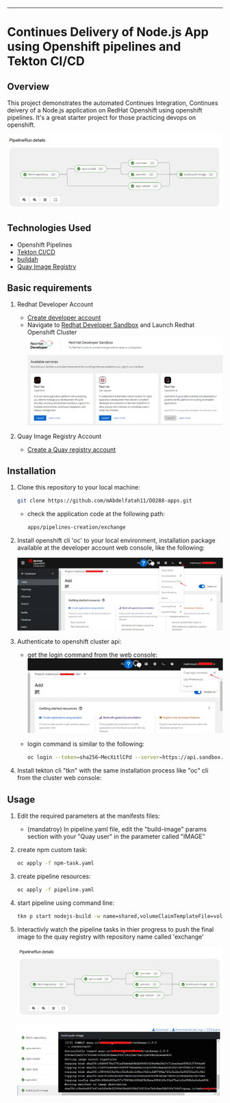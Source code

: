 

---

# Continues Delivery of Node.js App using Openshift pipelines and Tekton CI/CD

## Overview

This project demonstrates the automated Continues Integration, Continues deivery of a Node.js application on RedHat Openshift using openshift pipelines. It's a great starter project for those practicing devops on openshift.
  
  ![pipeline](./screens/pipeline.png)


## Technologies Used

- Openshift Pipelines
- [Tekton CI/CD](https://tekton.dev/)
- [buildah](https://buildah.io/)
- [Quay Image Registry](https://quay.io/)

## Basic requirements

1. Redhat Developer Account

    - [Create developer account](https://developers.redhat.com/register)
    - Navigate to [Redhat Developer Sandbox](https://console.redhat.com/openshift/sandbox) and Launch Redhat Openshift Cluster
     ![dev sandbox](./screens/dev-sandbox.png)

2. Quay Image Registry Account

    - [Create a Quay registry account](https://quay.io/repository/)


## Installation

1. Clone this repository to your local machine:

     ```bash
     git clone https://github.com/mAbdelfatah11/DO288-apps.git
     ```

    - check the application code at the following path:
  
      ```bash
      apps/pipelines-creation/exchange
      ```

2. Install openshift cli 'oc' to your local environment, installation package available at the developer account web console, like the following:

     ![oc utility](./screens/oc.png)

3. Authenticate to openshift cluster api:
   
     - get the login command from the web console:
       ![oc login](./screens/oc-login.png)

     - login command is similar to the following:
   
         ```bash
         oc login --token=sha256~MecXitlCPd --server=https://api.sandbox.p1.openshiftapps.com:6443
         ```
4. Install tekton cli "tkn" with the same installation process like "oc" cli from the cluster web console:


## Usage

1. Edit the required parameters at the manifests files:
   
   - (mandatroy) In pipeline.yaml file, edit the "build-image" params section with your "Quay user" in the parameter called "IMAGE"

2. create npm custom task:

   ```bash
   oc apply -f npm-task.yaml
   ```

2. create pipeline resources:

   ```bash
   oc apply -f pipeline.yaml
   ```
3. start pipeline using command line:

   ```bash
   tkn p start nodejs-build -w name=shared,volumeClaimTemplateFile=volume-template.yaml
   ```

4. Interactivly watch the pipeline tasks in thier progress to push the final image to the quay registry with repository name called 'exchange'
    
     ![pipeline](./screens/pipeline.png)

     ![logs](./screens/logs.png)
